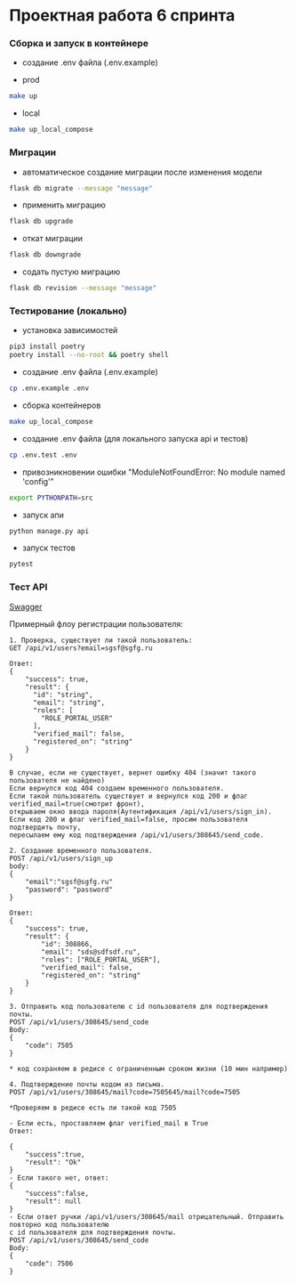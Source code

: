 # Проектная работа 6 спринта

###  Сборка и запуск в контейнере
- создание .env файла (.env.example)

- prod
```bash
make up
```
- local
```bash
make up_local_compose
```

### Миграции
- автоматическое создание миграции после изменения модели
```bash
flask db migrate --message "message"
```
- применить миграцию
```bash
flask db upgrade
```
- откат миграции
```bash
flask db downgrade
```
- содать пустую миграцию
```bash
flask db revision --message "message"
```

### Тестирование (локально)
- установка зависимостей
```bash
pip3 install poetry
poetry install --no-root && poetry shell
```
- создание .env файла (.env.example)
```bash
cp .env.example .env
```

- сборка контейнеров
```bash
make up_local_compose
```
- создание .env файла (для локального запуска api и тестов)
```bash
cp .env.test .env
```
- привозникновении ошибки "ModuleNotFoundError: No module named 'config'"
```bash
export PYTHONPATH=src
```
- запуск апи
```bash
python manage.py api
```
- запуск тестов
```bash
pytest
```

###  Тест API
[Swagger](http://127.0.0.1:5000/api/swagger)

Примерный флоу регистрации пользователя:
```
1. Проверка, существует ли такой пользователь:
GET /api/v1/users?email=sgsf@sgfg.ru

Ответ:
{
    "success": true,
    "result": {
      "id": "string",
      "email": "string",
      "roles": [
        "ROLE_PORTAL_USER"
      ],
      "verified_mail": false,
      "registered_on": "string"
    }
}

В случае, если не существует, вернет ошибку 404 (значит такого пользователя не найдено)
Если вернулся код 404 создаем временного пользователя.
Если такой пользователь существует и вернулся код 200 и флаг verified_mail=true(смотрит фронт), 
открываем окно ввода пароля(Аутентификация /api/v1/users/sign_in). 
Если код 200 и флаг verified_mail=false, просим пользователя подтвердить почту, 
пересылаем ему код подтверждения /api/v1/users/308645/send_code.

2. Создание временного пользователя.
POST /api/v1/users/sign_up
body:
{
    "email":"sgsf@sgfg.ru"
    "password": "password"
}

Ответ:
{
    "success": true,
    "result": {
        "id": 308866,
        "email": "sds@sdfsdf.ru",
        "roles": ["ROLE_PORTAL_USER"],
        "verified_mail": false,
        "registered_on": "string"
    }
}

3. Отправить код пользователю с id пользователя для подтверждения почты.
POST /api/v1/users/308645/send_code
Body:
{
	"code": 7505
}

* код сохраняем в редисе с ограниченным сроком жизни (10 мин например)

4. Подтверждение почты кодом из письма.
POST /api/v1/users/308645/mail?code=7505645/mail?code=7505

*Проверяем в редисе есть ли такой код 7505

- Если есть, проставляем флаг verified_mail в True
Ответ:

{
    "success":true,
    "result": "Ok"
}
- Если такого нет, ответ:
{
    "success":false,
    "result": null
}
- Если ответ ручки /api/v1/users/308645/mail отрицательный. Отправить повторно код пользователю 
с id пользователя для подтверждения почты.
POST /api/v1/users/308645/send_code
Body:
{
	"code": 7506
}
```
